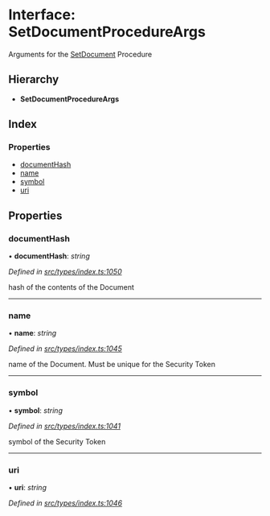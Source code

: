# Interface: SetDocumentProcedureArgs

Arguments for the [SetDocument](../enums/_types_index_.proceduretype.md#setdocument) Procedure

## Hierarchy

- **SetDocumentProcedureArgs**

## Index

### Properties

- [documentHash](_types_index_.setdocumentprocedureargs.md#documenthash)
- [name](_types_index_.setdocumentprocedureargs.md#name)
- [symbol](_types_index_.setdocumentprocedureargs.md#symbol)
- [uri](_types_index_.setdocumentprocedureargs.md#uri)

## Properties

### documentHash

• **documentHash**: _string_

_Defined in [src/types/index.ts:1050](https://github.com/PolymathNetwork/polymath-sdk/blob/d34930f/src/types/index.ts#L1050)_

hash of the contents of the Document

---

### name

• **name**: _string_

_Defined in [src/types/index.ts:1045](https://github.com/PolymathNetwork/polymath-sdk/blob/d34930f/src/types/index.ts#L1045)_

name of the Document. Must be unique for the Security Token

---

### symbol

• **symbol**: _string_

_Defined in [src/types/index.ts:1041](https://github.com/PolymathNetwork/polymath-sdk/blob/d34930f/src/types/index.ts#L1041)_

symbol of the Security Token

---

### uri

• **uri**: _string_

_Defined in [src/types/index.ts:1046](https://github.com/PolymathNetwork/polymath-sdk/blob/d34930f/src/types/index.ts#L1046)_
